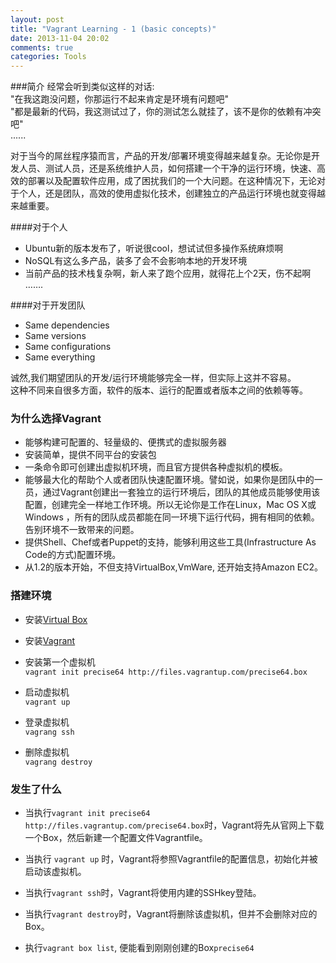 ```yaml
---
layout: post
title: "Vagrant Learning - 1 (basic concepts)"
date: 2013-11-04 20:02
comments: true
categories: Tools
---
```


###简介
经常会听到类似这样的对话:  
"在我这跑没问题，你那运行不起来肯定是环境有问题吧"  
"都是最新的代码，我这测试过了，你的测试怎么就挂了，该不是你的依赖有冲突吧"  
......

对于当今的屌丝程序猿而言，产品的开发/部署环境变得越来越复杂。无论你是开发人员、测试人员，还是系统维护人员，如何搭建一个干净的运行环境，快速、高效的部署以及配置软件应用，成了困扰我们的一个大问题。在这种情况下，无论对于个人，还是团队，高效的使用虚拟化技术，创建独立的产品运行环境也就变得越来越重要。

####对于个人  
- Ubuntu新的版本发布了，听说很cool，想试试但多操作系统麻烦啊
- NoSQL有这么多产品，装多了会不会影响本地的开发环境
- 当前产品的技术栈复杂啊，新人来了跑个应用，就得花上个2天，伤不起啊  
…….

####对于开发团队  
- Same dependencies
- Same versions
- Same configurations
- Same everything  

诚然,我们期望团队的开发/运行环境能够完全一样，但实际上这并不容易。  
这种不同来自很多方面，软件的版本、运行的配置或者版本之间的依赖等等。

<!--More-->

### 为什么选择Vagrant
- 能够构建可配置的、轻量级的、便携式的虚拟服务器
- 安装简单，提供不同平台的安装包
- 一条命令即可创建出虚拟机环境，而且官方提供各种虚拟机的模板。
- 能够最大化的帮助个人或者团队快速配置环境。譬如说，如果你是团队中的一员，通过Vagrant创建出一套独立的运行环境后，团队的其他成员能够使用该配置，创建完全一样地工作环境。所以无论你是工作在Linux，Mac OS X或Windows ，所有的团队成员都能在同一环境下运行代码，拥有相同的依赖。告别环境不一致带来的问题。
- 提供Shell、Chef或者Puppet的支持，能够利用这些工具(Infrastructure As Code的方式)配置环境。
- 从1.2的版本开始，不但支持VirtualBox,VmWare, 还开始支持Amazon EC2。


### 搭建环境  
- 安装[Virtual Box](http://virtualbox.org)
- 安装[Vagrant](http://downloads.vagrantup.com)
- 安装第一个虚拟机  
  ```vagrant init precise64 http://files.vagrantup.com/precise64.box```

- 启动虚拟机  
    ```vagrant up```

- 登录虚拟机  
   ```vagrang ssh```

- 删除虚拟机  
   ```vagrang destroy```


### 发生了什么

- 当执行```vagrant init precise64 http://files.vagrantup.com/precise64.box```时，Vagrant将先从官网上下载一个Box，然后新建一个配置文件Vagrantfile。

- 当执行
```vagrant up```
时，Vagrant将参照Vagrantfile的配置信息，初始化并被启动该虚拟机。

- 当执行```vagrant ssh```时，Vagrant将使用内建的SSHkey登陆。

- 当执行```vagrant destroy```时，Vagrant将删除该虚拟机，但并不会删除对应的Box。

- 执行```vagrant box list```, 便能看到刚刚创建的Box```precise64``` 